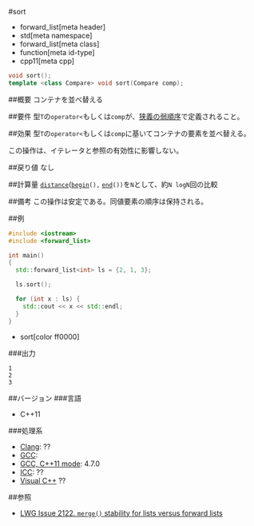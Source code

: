 #sort
* forward_list[meta header]
* std[meta namespace]
* forward_list[meta class]
* function[meta id-type]
* cpp11[meta cpp]

```cpp
void sort();
template <class Compare> void sort(Compare comp);
```

##概要
コンテナを並べ替える


##要件
型`T`の`operator<`もしくは`comp`が、[狭義の弱順序](/reference/algorithm.md#strict-weak-ordering)で定義されること。


##効果
型`T`の`operator<`もしくは`comp`に基いてコンテナの要素を並べ替える。

この操作は、イテレータと参照の有効性に影響しない。


##戻り値
なし


##計算量
[`distance`](/reference/iterator/distance.md)([`begin`](/reference/forward_list/begin.md)`(),` [`end`](/reference/forward_list/end.md)`())`を`N`として、約`N logN`回の比較


##備考
この操作は安定である。同値要素の順序は保持される。


##例
```cpp
#include <iostream>
#include <forward_list>

int main()
{
  std::forward_list<int> ls = {2, 1, 3};

  ls.sort();

  for (int x : ls) {
    std::cout << x << std::endl;
  }
}
```
* sort[color ff0000]

###出力
```
1
2
3
```

##バージョン
###言語
- C++11

###処理系
- [Clang](/implementation.md#clang): ??
- [GCC](/implementation.md#gcc): 
- [GCC, C++11 mode](/implementation.md#gcc): 4.7.0
- [ICC](/implementation.md#icc): ??
- [Visual C++](/implementation.md#visual_cpp) ??


##参照
- [LWG Issue 2122. `merge()` stability for lists versus forward lists](http://www.open-std.org/jtc1/sc22/wg21/docs/lwg-defects.html#2122)


